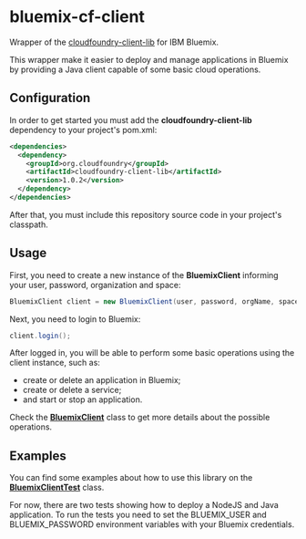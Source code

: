 bluemix-cf-client
=================

Wrapper of the [cloudfoundry-client-lib](https://github.com/cloudfoundry/cf-java-client/tree/master/cloudfoundry-client-lib) for IBM Bluemix.

This wrapper make it easier to deploy and manage applications in Bluemix by providing a Java client capable of some basic cloud operations.

Configuration
-------------
In order to get started you must add the **cloudfoundry-client-lib** dependency to your project's pom.xml:

```xml
<dependencies>
  <dependency>
    <groupId>org.cloudfoundry</groupId>
    <artifactId>cloudfoundry-client-lib</artifactId>
    <version>1.0.2</version>
  </dependency>
</dependencies>
```

After that, you must include this repository source code in your project's classpath.

Usage
-----
First, you need to create a new instance of the **BluemixClient** informing your user, password, organization and space:

```java
BluemixClient client = new BluemixClient(user, password, orgName, spaceName);
```

Next, you need to login to Bluemix:

```java
client.login();
```

After logged in, you will be able to perform some basic operations using the client instance, such as:
- create or delete an application in Bluemix;
- create or delete a service;
- and start or stop an application.

Check the [**BluemixClient**](https://github.com/marianafranco/bluemix-cf-client/blob/master/src/cf/client/bluemix/BluemixClient.java) class to get more details about the possible operations.

Examples
--------
You can find some examples about how to use this library on the [**BluemixClientTest**](https://github.com/marianafranco/bluemix-cf-client/blob/master/src/cf/client/bluemix/test/BluemixClientTest.java) class.

For now, there are two tests showing how to deploy a NodeJS and Java application. To run the tests you need to set the BLUEMIX_USER and BLUEMIX_PASSWORD environment variables with your Bluemix credentials.
